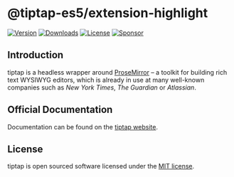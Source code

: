 # @tiptap-es5/extension-highlight

[![Version](https://img.shields.io/npm/v/@tiptap-es5/extension-highlight.svg?label=version)](https://www.npmjs.com/package/@tiptap-es5/extension-highlight)
[![Downloads](https://img.shields.io/npm/dm/@tiptap-es5/extension-highlight.svg)](https://npmcharts.com/compare/tiptap?minimal=true)
[![License](https://img.shields.io/npm/l/@tiptap-es5/extension-highlight.svg)](https://www.npmjs.com/package/@tiptap-es5/extension-highlight)
[![Sponsor](https://img.shields.io/static/v1?label=Sponsor&message=%E2%9D%A4&logo=GitHub)](https://github.com/sponsors/ueberdosis)

## Introduction

tiptap is a headless wrapper around [ProseMirror](https://ProseMirror.net) – a toolkit for building rich text WYSIWYG editors, which is already in use at many well-known companies such as _New York Times_, _The Guardian_ or _Atlassian_.

## Official Documentation

Documentation can be found on the [tiptap website](https://tiptap.dev).

## License

tiptap is open sourced software licensed under the [MIT license](https://github.com/ueberdosis/tiptap/blob/main/LICENSE.md).
